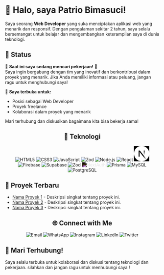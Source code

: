 # 👋 Halo, saya Patrio Bimasuci!

Saya seorang **Web Developer** yang suka menciptakan aplikasi web yang menarik dan responsif. Dengan pengalaman sekitar 2 tahun, saya selalu bersemangat untuk belajar dan mengembangkan keterampilan saya di dunia teknologi.

## 📢 Status

🌟 **Saat ini saya sedang mencari pekerjaan!** 🌟  
Saya ingin bergabung dengan tim yang inovatif dan berkontribusi dalam proyek yang menarik. Jika Anda memiliki informasi atau peluang, jangan ragu untuk menghubungi saya!

💼 **Saya terbuka untuk:**
- Posisi sebagai Web Developer
- Proyek freelance
- Kolaborasi dalam proyek yang menarik

Mari terhubung dan diskusikan bagaimana kita bisa bekerja sama!

<h2 align="center">🚀 Teknologi</h2>

<div align="center">
  <img src="https://cdn.jsdelivr.net/gh/devicons/devicon/icons/html5/html5-original.svg" alt="HTML5" width="50" height="50" />
  <img src="https://cdn.jsdelivr.net/gh/devicons/devicon/icons/css3/css3-original.svg" alt="CSS3" width="50" height="50" />
  <img src="https://cdn.jsdelivr.net/gh/devicons/devicon/icons/javascript/javascript-original.svg" alt="JavaScript" width="50" height="50" />
  <img src="https://cdn.jsdelivr.net/gh/devicons/devicon/icons/typescript/typescript-original.svg" alt="Zod" width="50" height="50" />
  <img src="https://cdn.jsdelivr.net/gh/devicons/devicon/icons/nodejs/nodejs-original.svg" alt="Node.js" width="50" height="50" />
  <img src="https://cdn.jsdelivr.net/gh/devicons/devicon/icons/react/react-original.svg" alt="React" width="50" height="50" />
 <img src="https://raw.githubusercontent.com/devicons/devicon/master/icons/nextjs/nextjs-original.svg" alt="Next.js" width="50" height="50" style="filter: invert(1);" />
  <img src="https://cdn.jsdelivr.net/gh/devicons/devicon/icons/firebase/firebase-plain.svg" alt="Firebase" width="50" height="50" />
  <img src="https://cdn.jsdelivr.net/gh/devicons/devicon/icons/supabase/supabase-original.svg" alt="Supabase" width="50" height="50" />
  <img src="https://github.com/riobima222/assets-images/blob/main/zod.png" alt="Zod" width="50" height="50" />
  <img src="https://github.com/riobima222/assets-images/blob/main/next-auth.png" alt="NextAuth" width="50" height="50" style="filter: invert(1);" />
  <img src="https://cdn.jsdelivr.net/gh/devicons/devicon/icons/prisma/prisma-original.svg" alt="Prisma" width="50" height="50" />
  <img src="https://github.com/riobima222/assets-images/blob/main/mysql.png" alt="MySQL" width="50" height="50" />
<img src="https://github.com/riobima222/assets-images/blob/main/postgresql.png" alt="PostgreSQL" width="50" height="50" />

</div>

## 🌱 Proyek Terbaru

- [Nama Proyek 1](link-ke-proyek-1) - Deskripsi singkat tentang proyek ini.
- [Nama Proyek 2](link-ke-proyek-2) - Deskripsi singkat tentang proyek ini.
- [Nama Proyek 3](link-ke-proyek-3) - Deskripsi singkat tentang proyek ini.

<div align="center">
  <h2>🌐 Connect with Me</h2>
  <p>
    <a href="mailto:email@domain.com" target="_blank" style="text-decoration:none;">
      <img src="https://img.shields.io/badge/Gmail-D32F2F?style=for-the-badge&logo=gmail&logoColor=white" alt="Email" />
    </a>
    <a href="https://wa.me/nomor_anda" target="_blank" style="text-decoration:none;">
      <img src="https://img.shields.io/badge/WhatsApp-25D366?style=for-the-badge&logo=whatsapp&logoColor=white" alt="WhatsApp" />
    </a>
    <a href="https://instagram.com/username" target="_blank" style="text-decoration:none;">
      <img src="https://img.shields.io/badge/Instagram-E1306C?style=for-the-badge&logo=instagram&logoColor=white" alt="Instagram" />
    </a>
    <a href="https://linkedin.com/in/namaanda" target="_blank" style="text-decoration:none;">
      <img src="https://img.shields.io/badge/LinkedIn-0077B5?style=for-the-badge&logo=linkedin&logoColor=white" alt="LinkedIn" />
    </a>
    <a href="https://twitter.com/username" target="_blank" style="text-decoration:none;">
      <img src="https://img.shields.io/badge/Twitter-1DA1F2?style=for-the-badge&logo=twitter&logoColor=white" alt="Twitter" />
    </a>
  </p>
</div>

## 🎉 Mari Terhubung!

Saya selalu terbuka untuk kolaborasi dan diskusi tentang teknologi dan pekerjaan. silahkan dan jangan ragu untuk menhubungi saya !
